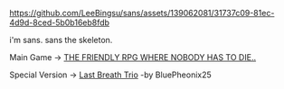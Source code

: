 

https://github.com/LeeBingsu/sans/assets/139062081/31737c09-81ec-4d9d-8ced-5b0b16eb8fdb

i'm sans.
sans the skeleton.

Main Game -> [THE FRIENDLY RPG WHERE NOBODY HAS TO DIE..](https://sansz.kro.kr/UNDERTALE.html)

Special Version -> [Last Breath Trio](https://sansz.kro.kr/LastBreathTrio.html) -by BluePheonix25
